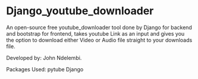 # Django_youtube_downloader
An open-source free youtube_downloader tool done by Django for backend and bootstrap for frontend, takes youtube Link as an input and gives you the option to download either Video or Audio file straight to your downloads file.

Developed by:
John Ndelembi.

Packages Used:
pytube
Django

